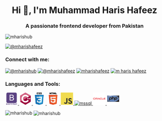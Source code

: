 <h1 align="center">Hi 👋, I'm Muhammad Haris Hafeez</h1>
<h3 align="center">A passionate frontend developer from Pakistan</h3>

<p align="left"> <img src="https://komarev.com/ghpvc/?username=mharishub&label=Profile%20views&color=0e75b6&style=flat" alt="mharishub" /> </p>

<p align="left"> <a href="https://twitter.com/@mharishafeez" target="blank"><img src="https://img.shields.io/twitter/follow/@mharishafeez?logo=twitter&style=for-the-badge" alt="@mharishafeez" /></a> </p>

<h3 align="left">Connect with me:</h3>
<p align="left">
<a href="https://codepen.io/@mharishub" target="blank"><img align="center" src="https://raw.githubusercontent.com/rahuldkjain/github-profile-readme-generator/neutral-icons/src/images/icons/Social/codepen.svg" alt="@mharishub" height="30" width="40" /></a>
<a href="https://twitter.com/@mharishafeez" target="blank"><img align="center" src="https://raw.githubusercontent.com/rahuldkjain/github-profile-readme-generator/neutral-icons/src/images/icons/Social/twitter.svg" alt="@mharishafeez" height="30" width="40" /></a>
<a href="https://linkedin.com/in/mharishafeez" target="blank"><img align="center" src="https://raw.githubusercontent.com/rahuldkjain/github-profile-readme-generator/neutral-icons/src/images/icons/Social/linked-in-alt.svg" alt="mharishafeez" height="30" width="40" /></a>
<a href="https://stackoverflow.com/users/m haris hafeez" target="blank"><img align="center" src="https://raw.githubusercontent.com/rahuldkjain/github-profile-readme-generator/neutral-icons/src/images/icons/Social/stack-overflow.svg" alt="m haris hafeez" height="30" width="40" /></a>
</p>

<h3 align="left">Languages and Tools:</h3>
<p align="left"> <a href="https://getbootstrap.com" target="_blank"> <img src="https://raw.githubusercontent.com/devicons/devicon/master/icons/bootstrap/bootstrap-plain-wordmark.svg" alt="bootstrap" width="40" height="40"/> </a> <a href="https://www.w3schools.com/cpp/" target="_blank"> <img src="https://raw.githubusercontent.com/devicons/devicon/master/icons/cplusplus/cplusplus-original.svg" alt="cplusplus" width="40" height="40"/> </a> <a href="https://www.w3schools.com/css/" target="_blank"> <img src="https://raw.githubusercontent.com/devicons/devicon/master/icons/css3/css3-original-wordmark.svg" alt="css3" width="40" height="40"/> </a> <a href="https://www.w3.org/html/" target="_blank"> <img src="https://raw.githubusercontent.com/devicons/devicon/master/icons/html5/html5-original-wordmark.svg" alt="html5" width="40" height="40"/> </a> <a href="https://developer.mozilla.org/en-US/docs/Web/JavaScript" target="_blank"> <img src="https://raw.githubusercontent.com/devicons/devicon/master/icons/javascript/javascript-original.svg" alt="javascript" width="40" height="40"/> </a> <a href="https://www.microsoft.com/en-us/sql-server" target="_blank"> <img src="https://cdn.worldvectorlogo.com/logos/microsoft-sql-server.svg" alt="mssql" width="40" height="40"/> </a> <a href="https://www.oracle.com/" target="_blank"> <img src="https://raw.githubusercontent.com/devicons/devicon/master/icons/oracle/oracle-original.svg" alt="oracle" width="40" height="40"/> </a> <a href="https://www.php.net" target="_blank"> <img src="https://raw.githubusercontent.com/devicons/devicon/master/icons/php/php-original.svg" alt="php" width="40" height="40"/> </a> </p>

<p><img align="left" src="https://github-readme-stats.vercel.app/api/top-langs?username=mharishub&show_icons=true&locale=en&layout=compact" alt="mharishub" /></p>

<p>&nbsp;<img align="center" src="https://github-readme-stats.vercel.app/api?username=mharishub&show_icons=true&locale=en" alt="mharishub" /></p>
